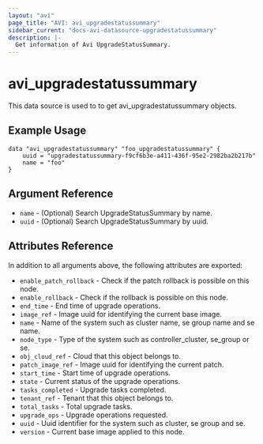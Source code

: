 ```yaml
---
layout: "avi"
page_title: "AVI: avi_upgradestatussummary"
sidebar_current: "docs-avi-datasource-upgradestatussummary"
description: |-
  Get information of Avi UpgradeStatusSummary.
---
```


# avi_upgradestatussummary

This data source is used to to get avi_upgradestatussummary objects.

## Example Usage

```hcl
data "avi_upgradestatussummary" "foo_upgradestatussummary" {
    uuid = "upgradestatussummary-f9cf6b3e-a411-436f-95e2-2982ba2b217b"
    name = "foo"
}
```

## Argument Reference

* `name` - (Optional) Search UpgradeStatusSummary by name.
* `uuid` - (Optional) Search UpgradeStatusSummary by uuid.

## Attributes Reference

In addition to all arguments above, the following attributes are exported:

* `enable_patch_rollback` - Check if the patch rollback is possible on this node.
* `enable_rollback` - Check if the rollback is possible on this node.
* `end_time` - End time of upgrade operations.
* `image_ref` - Image uuid for identifying the current base image.
* `name` - Name of the system such as cluster name, se group name and se name.
* `node_type` - Type of the system such as controller_cluster, se_group or se.
* `obj_cloud_ref` - Cloud that this object belongs to.
* `patch_image_ref` - Image uuid for identifying the current patch.
* `start_time` - Start time of upgrade operations.
* `state` - Current status of the upgrade operations.
* `tasks_completed` - Upgrade tasks completed.
* `tenant_ref` - Tenant that this object belongs to.
* `total_tasks` - Total upgrade tasks.
* `upgrade_ops` - Upgrade operations requested.
* `uuid` - Uuid identifier for the system such as cluster, se group and se.
* `version` - Current base image applied to this node.

